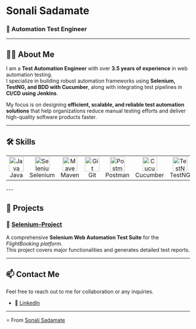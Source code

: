 # Sonali Sadamate  
### 🚀 Automation Test Engineer  

---

## 👩‍💻 About Me  
I am a **Test Automation Engineer** with over **3.5 years of experience** in web automation testing.  
I specialize in building robust automation frameworks using **Selenium, TestNG, and BDD with Cucumber**, along with integrating test pipelines in **CI/CD using Jenkins**.  

My focus is on designing **efficient, scalable, and reliable test automation solutions** that help organizations reduce manual testing efforts and deliver high-quality software products faster.  

---

## 🛠️ Skills  

<table>
  <tr>
    <td align="center" width="100">
      <img src="https://cdn.jsdelivr.net/gh/devicons/devicon/icons/java/java-original.svg" width="40" height="40" alt="Java"/><br>Java
    </td>
    <td align="center" width="100">
      <img src="https://cdn.jsdelivr.net/gh/devicons/devicon/icons/selenium/selenium-original.svg" width="40" height="40" alt="Selenium"/><br>Selenium
    </td>
    <td align="center" width="100">
      <img src="https://cdn.jsdelivr.net/gh/devicons/devicon/icons/apachemaven/apachemaven-original.svg" width="40" height="40" alt="Maven"/><br>Maven
    </td>
    <td align="center" width="100">
      <img src="https://cdn.jsdelivr.net/gh/devicons/devicon/icons/git/git-original.svg" width="40" height="40" alt="Git"/><br>Git
    </td>
    <td align="center" width="100">
      <img src="https://www.svgrepo.com/show/354202/postman-icon.svg" width="40" height="40" alt="Postman"/><br>Postman
    </td>
    <td align="center" width="100">
      <img src="https://raw.githubusercontent.com/cucumber/cucumber/master/media/cucumber.svg" width="40" height="40" alt="Cucumber"/><br>Cucumber
    </td>
    <td align="center" width="100">
      <img src="https://upload.wikimedia.org/wikipedia/commons/2/29/TestNG_Logo.png" width="40" height="40" alt="TestNG"/><br>TestNG
    </td>
  </tr>
</table>
---

## 📂 Projects  

### 🔹 [Selenium-Project](https://github.com/sonalisadamate/Selenium-Project)  
A comprehensive **Selenium Web Automation Test Suite** for the *FlightBooking platform*.  
This project covers major functionalities and generates detailed test reports.  

---

## 📫 Contact Me  
Feel free to reach out to me for collaboration or any inquiries.  

- 🔗 [LinkedIn](https://www.linkedin.com/in/sonali-sadamate-849628208)  

---
⭐️ From [Sonali Sadamate](https://github.com/sonalisadamate)
